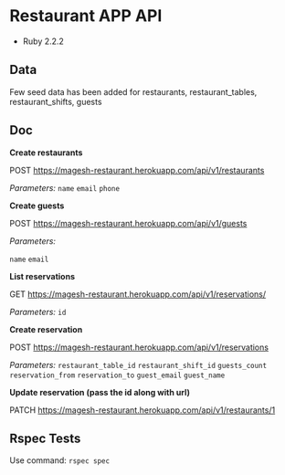 # Restaurant APP API

* Ruby 2.2.2

## Data

Few seed data has been added for restaurants, restaurant_tables, restaurant_shifts, guests

## Doc

**Create restaurants**

POST https://magesh-restaurant.herokuapp.com/api/v1/restaurants

*Parameters:*
`name` 
`email`
`phone`

**Create guests**

POST https://magesh-restaurant.herokuapp.com/api/v1/guests

*Parameters:*

`name`
`email`

**List reservations**

GET https://magesh-restaurant.herokuapp.com/api/v1/reservations/

*Parameters:*
`id`

**Create reservation**

POST https://magesh-restaurant.herokuapp.com/api/v1/reservations

*Parameters:*
`restaurant_table_id`
`restaurant_shift_id`
`guests_count`
`reservation_from`
`reservation_to`
`guest_email`
`guest_name`

**Update reservation (pass the id along with url)**

PATCH https://magesh-restaurant.herokuapp.com/api/v1/restaurants/1


## Rspec Tests

Use command:
```rspec spec```

